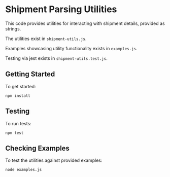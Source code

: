 # Shipment Parsing Utilities

This code provides utilities for interacting with shipment details, provided as strings. 

The utilities exist in `shipment-utils.js`.

Examples showcasing utility functionality exists in `examples.js`.

Testing via jest exists in `shipment-utils.test.js`.

## Getting Started

To get started: 
```
npm install
```

## Testing

To run tests: 

```
npm test
```

## Checking Examples

To test the utilities against provided examples: 

```
node examples.js
```
